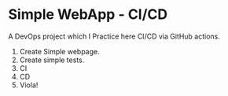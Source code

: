 # Simple WebApp - CI/CD
A DevOps project which I Practice here CI/CD via GitHub actions.

1. Create Simple webpage.
2. Create simple tests.
3. CI
4. CD
5. Viola!
